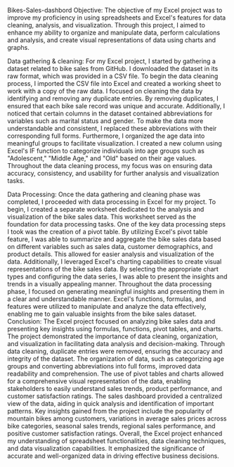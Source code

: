 Bikes-Sales-dashbord
Objective:
The objective of my Excel project was to improve my proficiency in using spreadsheets and Excel's features for data cleaning, analysis, and visualization. Through this project, I aimed to enhance my ability to organize and manipulate data, perform calculations and analysis, and create visual representations of data using charts and graphs.

Data gathering & cleaning:
For my Excel project, I started by gathering a dataset related to bike sales from GitHub. I downloaded the dataset in its raw format, which was provided in a CSV file.
To begin the data cleaning process, I imported the CSV file into Excel and created a working sheet to work with a copy of the raw data.
I focused on cleaning the data by identifying and removing any duplicate entries. By removing duplicates, I ensured that each bike sale record was unique and accurate.
Additionally, I noticed that certain columns in the dataset contained abbreviations for variables such as marital status and gender. To make the data more understandable and consistent, I replaced these abbreviations with their corresponding full forms.
Furthermore, I organized the age data into meaningful groups to facilitate visualization. I created a new column using Excel's IF function to categorize individuals into age groups such as "Adolescent," "Middle Age," and "Old" based on their age values.
Throughout the data cleaning process, my focus was on ensuring data accuracy, consistency, and usability for further analysis and visualization tasks.

Data Processing:
Once the data gathering and cleaning phase was completed, I proceeded with data processing in Excel for my project.
To begin, I created a separate worksheet dedicated to the analysis and visualization of the bike sales data. This worksheet served as the foundation for data processing tasks.
One of the key data processing steps I took was the creation of a pivot table. By utilizing Excel's pivot table feature, I was able to summarize and aggregate the bike sales data based on different variables such as sales data, customer demographics, and product details. This allowed for easier analysis and visualization of the data.
Additionally, I leveraged Excel's charting capabilities to create visual representations of the bike sales data. By selecting the appropriate chart types and configuring the data series, I was able to present the insights and trends in a visually appealing manner.
Throughout the data processing phase, I focused on generating meaningful insights and presenting them in a clear and understandable manner. Excel's functions, formulas, and features were utilized to manipulate and analyze the data effectively, enabling me to gain valuable insights from the bike sales dataset.
Conclusion:
The Excel project focused on analyzing bike sales data and presenting key insights using formulas, functions, pivot tables, and charts. The project demonstrated the importance of data cleaning, organization, and visualization in facilitating data analysis and decision-making.
Through data cleaning, duplicate entries were removed, ensuring the accuracy and integrity of the dataset. The organization of data, such as categorizing age groups and converting abbreviations into full forms, improved data readability and comprehension.
The use of pivot tables and charts allowed for a comprehensive visual representation of the data, enabling stakeholders to easily understand sales trends, product performance, and customer satisfaction ratings. The sales dashboard provided a centralized view of the data, aiding in quick analysis and identification of important patterns.
Key insights gained from the project include the popularity of mountain bikes among customers, variations in average sales prices across bike categories, seasonal sales trends, regional sales performance, and positive customer satisfaction ratings.
Overall, the Excel project enhanced my understanding of spreadsheet functionalities, data cleaning techniques, and data visualization capabilities. It emphasized the significance of accurate and well-organized data in driving effective business decisions.
